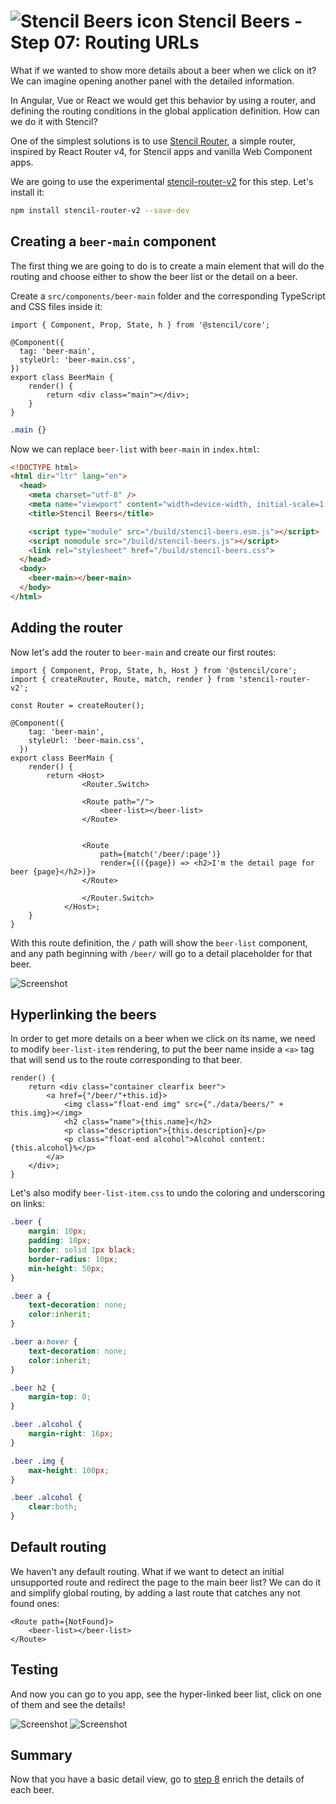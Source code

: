 # ![Stencil Beers icon](../img/logo-25px.png) Stencil Beers - Step 07: Routing URLs



What if we wanted to show more details about a beer when we click on it? We can imagine opening another panel with the detailed information.

In Angular, Vue or React we would get this behavior by using a router, and defining the routing conditions in the global application definition. How can we do it with Stencil?

One of the simplest solutions is to use [Stencil Router](https://github.com/ionic-team/stencil-router), a simple router, inspired by React Router v4, for Stencil apps and vanilla Web Component apps.

We are going to use the experimental [stencil-router-v2](https://github.com/ionic-team/stencil-router/tree/v2.0.0-2) for this step. Let's install it:

```bash
npm install stencil-router-v2 --save-dev
```


## Creating a `beer-main` component

The first thing we are going to do is to create a main element that will do the routing and choose either to show the beer list or the detail on a beer.

Create a `src/components/beer-main` folder and the corresponding TypeScript and CSS files inside it:

```tsx
import { Component, Prop, State, h } from '@stencil/core';

@Component({
  tag: 'beer-main',
  styleUrl: 'beer-main.css',
})
export class BeerMain {
    render() {
        return <div class="main"></div>;
    }
}
```

```css
.main {}
```

Now we can replace `beer-list` with `beer-main` in `index.html`:

```html
<!DOCTYPE html>
<html dir="ltr" lang="en">
  <head>
    <meta charset="utf-8" />
    <meta name="viewport" content="width=device-width, initial-scale=1.0, minimum-scale=1.0, maximum-scale=5.0" />
    <title>Stencil Beers</title>

    <script type="module" src="/build/stencil-beers.esm.js"></script>
    <script nomodule src="/build/stencil-beers.js"></script>
    <link rel="stylesheet" href="/build/stencil-beers.css">
  </head>
  <body>
    <beer-main></beer-main>
  </body>
</html>
```

## Adding the router


Now let's add the router to `beer-main` and create our first routes:

```tsx
import { Component, Prop, State, h, Host } from '@stencil/core';
import { createRouter, Route, match, render } from 'stencil-router-v2';

const Router = createRouter();

@Component({
    tag: 'beer-main',
    styleUrl: 'beer-main.css',
  })
export class BeerMain {
    render() {
        return <Host>
                <Router.Switch>

                <Route path="/">
                    <beer-list></beer-list>
                </Route>


                <Route 
                    path={match('/beer/:page')}
                    render={(({page}) => <h2>I'm the detail page for beer {page}</h2>)}>
                </Route>

                </Router.Switch>
            </Host>;
    }
}
```

With this route definition, the `/` path will show the `beer-list` component, and any path beginning with `/beer/` will go to a detail placeholder for that beer.


![Screenshot](../img/step-07-01.png)



## Hyperlinking the beers

In order to get more details on a beer when we click on its name, we need to modify `beer-list-item` rendering, to put the beer name inside a `<a>` tag that will send us to the route corresponding to that beer.

```tsx
render() {
    return <div class="container clearfix beer">    
        <a href={"/beer/"+this.id}>        
            <img class="float-end img" src={"./data/beers/" + this.img}></img>
            <h2 class="name">{this.name}</h2>
            <p class="description">{this.description}</p>
            <p class="float-end alcohol">Alcohol content: {this.alcohol}%</p>
        </a>
    </div>;
}
```

Let's also modify `beer-list-item.css` to undo the coloring and underscoring on links:

```css
.beer {
    margin: 10px;
    padding: 10px;
    border: solid 1px black;
    border-radius: 10px;
    min-height: 50px;
}

.beer a {
    text-decoration: none;
    color:inherit;
}

.beer a:hover {
    text-decoration: none;
    color:inherit;
}

.beer h2 {
    margin-top: 0;
}

.beer .alcohol {
    margin-right: 16px;
}

.beer .img {
    max-height: 100px;
}

.beer .alcohol {
    clear:both;
}
```

## Default routing

We haven't any default routing. What if we want to detect an initial unsupported route and redirect the page to the main beer list? We can do it and simplify global routing, by adding a last route that catches any not found ones:

```tsx
<Route path={NotFound}>
    <beer-list></beer-list>
</Route>
```

## Testing

And now you can go to you app, see the hyper-linked beer list, click on one of them and see the details!


![Screenshot](../img/step-07-02.png)
![Screenshot](../img/step-07-01.png)

## Summary ##

Now that you have a basic detail view, go to [step 8](../step-08) enrich the details of each beer.